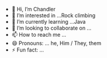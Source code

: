 - 👋 Hi, I’m Chandler
- 👀 I’m interested in ...Rock climbing
- 🌱 I’m currently learning ...Java
- 💞️ I’m looking to collaborate on ...
- 📫 How to reach me ...
- 😄 Pronouns: ... he, Him / They, them
- ⚡ Fun fact: ...

<!---
Chandlerj1/Chandlerj1 is a ✨ special ✨ repository because its `README.md` (this file) appears on your GitHub profile.
You can click the Preview link to take a look at your changes.
--->
